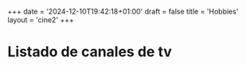 +++
date = '2024-12-10T19:42:18+01:00'
draft = false
title = 'Hobbies'
layout = 'cine2'
+++



# Listado de canales de tv
